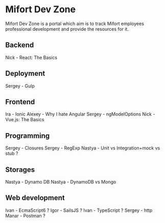 # Mifort Dev Zone

Mifort Dev Zone is a portal which aim is to track Mifort employees professional development and provide the resources for it.

## Backend
Nick - React: The Basics

## Deployment
Sergey - Gulp

## Frontend
Ira - Ionic
Alexey - Why I hate Angular
Sergey - ngModelOptions
Nick - Vue.js: The Basics

## Programming
Sergey - Closures
Sergey - RegExp
Nastya - Unit vs Integration+mock vs stub ?

## Storages
Nastya - Dynamo DB
Nastya - DynamoDB vs Mongo

## Web development
Ivan - EcmaScript6 ?
Igor - SailsJS ?
Ivan - TypeScript ?
Sergey - http
Manar - Postman ?
